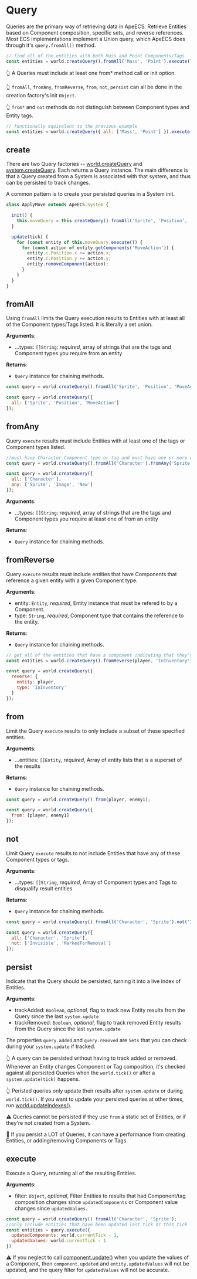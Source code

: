 # Query

Queries are the primary way of retrieving data in ApeECS.
Retrieve Entities based on Component composition, specific sets, and reverse references.
Most ECS implementations implement a Union query, which ApeECS does through it's `query.fromAll()` method.

```js
// find all of the entities with both Mass and Point Components/Tags
const entities = world.createQuery().fromAll('Mass', 'Point').execute();
```

👆 A Queries must include at least one from* method call or init option.

👆 `fromAll`, `fromAny`, `fromReverse`, `from`, `not`, `persist` can all be done in the creation factory's init `Object`.

👆 `from*` and `not` methods do not distinguish between Component types and Entity tags.

```js
// functionally equivalent to the previous example
const entities = world.createQuery({ all: ['Mass', 'Point'] }).execute();
```

## create

There are two Query factories -- [world.createQuery](./World.md#createquery) and [system.createQuery](./System.md#createquery).
Each returns a Query instance.
The main difference is that a Query created from a System is associated with that system, and thus can be persisted to track changes.

A common pattern is to create your persisted queries in a System init.

```js
class ApplyMove extends ApeECS.System {

  init() {
    this.moveQuery = this.createQuery().fromAll('Sprite', 'Position', 'MoveAction').persist();
  }

  update(tick) {
    for (const entity of this.moveQuery.execute()) {
      for (const action of entity.getComponents('MoveAction')) {
        entity.c.Position.x += action.x;
        entity.c.Position.y += action.y;
        entity.removeComponent(action);
      }
    }
  }
}
```

## fromAll

Using `fromAll` limits the Query execution results to Entities with at least all of the Component types/Tags listed.
It is literally a set union.

**Arguments**:
* ...types: `[]String`: _required_, array of strings that are the tags and Component types you require from an entity

**Returns**:
* `Query` instance for chaining methods.

```js
const query = world.createQuery().fromAll('Sprite', 'Position', 'MoveAction');
```

```js
const query = world.createQuery({
  all: ['Sprite', 'Position', 'MoveAction']
});
```

## fromAny

Query `execute` results must include Entities with at least one of the tags or Component types listed.

```js
//must have Character Component type or tag and must have one or more of Sprite, Image, or New.
const query = world.createQuery().fromAll('Character').fromAny('Sprite', 'Image', 'New');
```

```js
const query = world.createQuery({
  all: ['Character'],
  any: ['Sprite', 'Image', 'New']
});
```

**Arguments**:
* ...types: `[]String`: _required_, array of strings that are the tags and Component types you require at least one of from an entity

**Returns**:
* `Query` instance for chaining methods.

## fromReverse

Query `execute` results must include entities that have Components that reference a given entity with a given Component type.

**Arguments**:
* entity: `Entity`, _required_, Entity instance that must be refered to by a Component.
* type: `String`, _required_, Component type that contains the reference to the entity.

**Returns**:
* `Query` instance for chaining methods.

```js
// get all of the entities that have a component indicating that they're in the player's inventory
const entities = world.createQuery().fromReverse(player, 'InInventory').execute();
```
```js
const query = world.createQuery({
  reverse: {
    entity: player,
    type: 'InInventory'
  }
});
```

## from

Limit the Query `execute` results to only include a subset of these specified entities.

**Arguments**:
* ...entities: `[]Entity`, _required_, Array of entity lists that is a superset of the results

**Returns**:
* `Query` instance for chaining methods.

```js
const query = world.createQuery().from(player, enemy1);
```

```js
const query = world.createQuery({
  from: [player, enemy1]
});
```

## not

Limit Query `execute` results to not include Entities that have any of these Component types or tags.

**Arguments**:
* ...types: `[]String`, _required_, Array of Component types and Tags to disqualify result entities

**Returns**:
* `Query` instance for chaining methods.

```js
const query = world.createQuery().fromAll('Character', 'Sprite').not('Invisible', 'MarkedForRemoval');
```

```js
const query = world.createQuery({
  all: ['Character', 'Sprite'],
  not: ['Invisible', 'MarkedForRemoval']
});
```

## persist

Indicate that the Query should be persisted, turning it into a live index of Entities.

**Arguments**:
* trackAdded: `Boolean`, _optional_, flag to track new Entity results from the Query since the last `system.update`
* trackRemoved: `Boolean`, _optional_, flag to track removed Entity results from the Query since the last `system.update`

The properties `query.added` and `query.removed` are `Sets` that you can check during your `system.update` if tracked.

👆 A query can be persisted without having to track added or removed.
Whenever an Entity changes Component or Tag composition, it's checked against all persisted Queries when the `world.tick()` or after a `system.update(tick)` happens.

👆 Peristed queries only update their results after `system.update` or during `world.tick()`.
If you want to update your persisted queries at other times, run [world.updateIndexes()](./World.md#updateindexes).


⚠ Queries cannot be persisted if they use `from` a static set of Entities, or if they're not created from a System.

💭 If you persist a LOT of Queries, it can have a performance from creating Entities, or adding/removing Components or Tags.

## execute

Execute a Query, returning all of the resulting Entities.

**Arguments**:
* filter: `Object`, _optional_, Filter Entities to results that had Component/tag composition changes since `updatedComponents` or Component value changes since `updatedValues`.

```js
const query = world.createQuery().fromAll('Character', 'Sprite');
//only include entities that have been updated last tick or this tick
const entities = query.execute({
  updatedComponents: world.currentTick - 1,
  updatedValues: world.currentTick - 1
})
```

⚠ If you neglect to call [component.update()](./Component.md#update) when you update the values of a Component, then `component.updated` and `entity.updatedValues` will not be updated, and the query filter for `updatedValues` will not be accurate.
